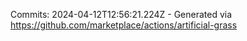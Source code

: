 Commits: 2024-04-12T12:56:21.224Z - Generated via https://github.com/marketplace/actions/artificial-grass
<br>
